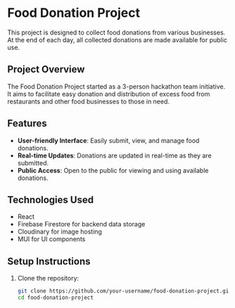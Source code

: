 # Food Donation Project

This project is designed to collect food donations from various businesses. At the end of each day, all collected donations are made available for public use.

## Project Overview

The Food Donation Project started as a 3-person hackathon team initiative. It aims to facilitate easy donation and distribution of excess food from restaurants and other food businesses to those in need.

## Features

- **User-friendly Interface**: Easily submit, view, and manage food donations.
- **Real-time Updates**: Donations are updated in real-time as they are submitted.
- **Public Access**: Open to the public for viewing and using available donations.

## Technologies Used

- React
- Firebase Firestore for backend data storage
- Cloudinary for image hosting
- MUI for UI components

## Setup Instructions

1. Clone the repository:

   ```bash
   git clone https://github.com/your-username/food-donation-project.git
   cd food-donation-project
